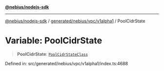 [**@nebius/nodejs-sdk**](../../../../../README.md)

---

[@nebius/nodejs-sdk](../../../../../README.md) / [generated/nebius/vpc/v1alpha1](../README.md) / PoolCidrState

# Variable: PoolCidrState

> **PoolCidrState**: [`PoolCidrStateClass`](../type-aliases/PoolCidrStateClass.md)

Defined in: src/generated/nebius/vpc/v1alpha1/index.ts:4688
